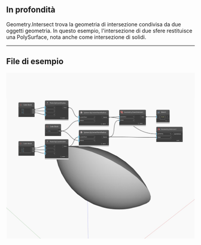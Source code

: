 ## In profondità
Geometry.Intersect trova la geometria di intersezione condivisa da due oggetti geometria. In questo esempio, l'intersezione di due sfere restituisce una PolySurface, nota anche come intersezione di solidi.
___
## File di esempio

![Intersect](./Autodesk.DesignScript.Geometry.Geometry.Intersect_img.jpg)

